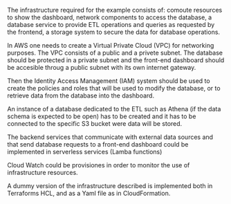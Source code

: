 The infrastructure required for the example consists of: comoute resources to show the dashboard, network components to access the database, a database service to provide ETL operations and queries as requested by the frontend, a storage system to secure the data for database operations.

In AWS one needs to create a Virtual Private Cloud (VPC) for networking purposes. The VPC consists of a public and a privete subnet. The database should be protected in a private subnet and the front-end dashboard should be accesible throug a public subnet with its own internet gateway.

Then the Identity Access Management (IAM) system should be used to create the policies and roles that will be used to modify the database, or to retrieve data from the database into the dashboard.

An instance of a database dedicated to the ETL such as Athena (if the data schema is expected to be open) has to be created and it has to be connected to the specific S3 bucket were data will be stored.

The backend services that communicate with external data sources and that send database requests to a front-end dashboard could be implemented in serverless services (Lamba functions)

Cloud Watch could be provisiones in order to monitor the use of infrastructure resources.

A dummy version of the infrastructure described is implemented both in Terraforms HCL, and as a Yaml file as in CloudFormation.
